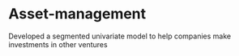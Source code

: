 # Asset-management
Developed a segmented univariate model to help companies make investments in other ventures
